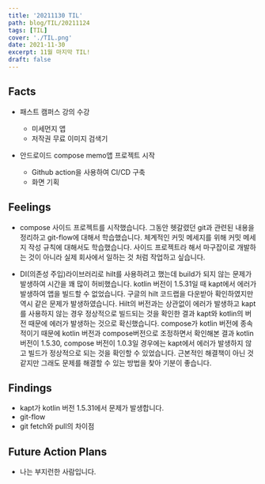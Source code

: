 ```yaml
---
title: '20211130 TIL'
path: blog/TIL/20211124
tags: [TIL]
cover: './TIL.png'
date: 2021-11-30
excerpt: 11월 마지막 TIL!
draft: false
---
```


## Facts

- 패스트 캠퍼스 강의 수강

  - 미세먼지 앱
  - 저작권 무료 이미지 검색기

- 안드로이드 compose memo앱 프로젝트 시작
  - Github action을 사용하여 CI/CD 구축
  - 화면 기획

## Feelings

- compose 사이드 프로젝트를 시작했습니다. 그동안 헷갈렸던 git과 관련된 내용을 정리하고 git-flow에 대해서 학습했습니다. 체계적인 커밋 메세지를 위해 커밋 메세지 작성 규칙에 대해서도 학습했습니다. 사이드 프로젝트라 해서 마구잡이로 개발하는 것이 아니라 실제 회사에서 일하는 것 처럼 작업하고 싶습니다.

- DI(의존성 주입)라이브러리로 hilt를 사용하려고 했는데 build가 되지 않는 문제가 발생하여 시간을 꽤 많이 허비했습니다. kotlin 버전이 1.5.31일 때 kapt에서 에러가 발생하여 앱을 빌드할 수 없었습니다. 구글의 hilt 코드랩을 다운받아 확인하였지만 역시 같은 문제가 발생하였습니다. Hilt의 버전과는 상관없이 에러가 발생하고 kapt를 사용하지 않는 경우 정상적으로 빌드되는 것을 확인한 결과 kapt와 kotlin의 버전 때문에 에러가 발생하는 것으로 확신했습니다. compose가 kotlin 버전에 종속적이기 때문에 kotlin 버전과 compose버전으로 조정하면서 확인해본 결과 kotlin 버전이 1.5.30, compose 버전이 1.0.3일 경우에는 kapt에서 에러가 발생하지 않고 빌드가 정상적으로 되는 것을 확인할 수 있었습니다. 근본적인 해결책이 아닌 것 같지만 그래도 문제를 해결할 수 있는 방법을 찾아 기분이 좋습니다.

## Findings

- kapt가 kotlin 버전 1.5.31에서 문제가 발생합니다.
- git-flow
- git fetch와 pull의 차이점

## Future Action Plans

- 나는 부지런한 사람입니다.
